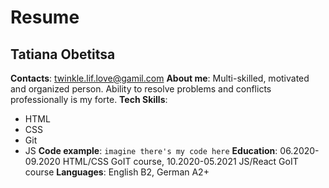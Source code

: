 # Resume
## Tatiana Obetitsa
**Contacts**: twinkle.lif.love@gamil.com
**About me**: Multi-skilled, motivated and organized person. Ability to resolve problems and conflicts professionally is my forte.
**Tech Skills**: 
*  HTML
*  CSS
*  Git
*  JS
**Code example**: `imagine there's my code here`
**Education**: 06.2020-09.2020 HTML/CSS GoIT course, 10.2020-05.2021 JS/React GoIT course
**Languages**: English B2, German A2+